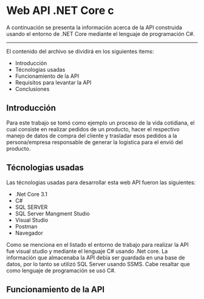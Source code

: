 
# Web API .NET Core c

A continuación se presenta la información acerca de la API construida usando el entorno de .NET Core mediante el lenguaje de programación C#.

------------
El contenido del archivo se dividirá en los siguientes items:

- Introducción
- Técnologias usadas
- Funcionamiento de la API
- Requisitos para levantar la API
- Conclusiones

## Introducción

Para este trabajo se tomó como ejemplo un proceso de la vida cotidiana, el cual consiste en realizar pedidos de un producto, hacer el respectivo manejo de datos de compra del cliente y trasladar esos pedidos a la persona/empresa responsable de generar la logistica para el envió del producto.

## Técnologias usadas
Las técnologias usadas para desarrollar esta web API fueron las siguientes:
- .Net Core 3.1
- C#
- SQL SERVER
- SQL Server Mangment Studio
- Visual Studio
- Postman
- Navegador

Como se menciona en el listado el entorno de trabajo para realizar la API fue visual studio y mediante el lenguaje C# usando .Net core. La información que almacenaba la API debía ser guardada en una base de datos, por lo tanto se utilizó SQL Server usando SSMS. Cabe resaltar que como lenguaje de programación se usó C#.

## Funcionamiento de la API
